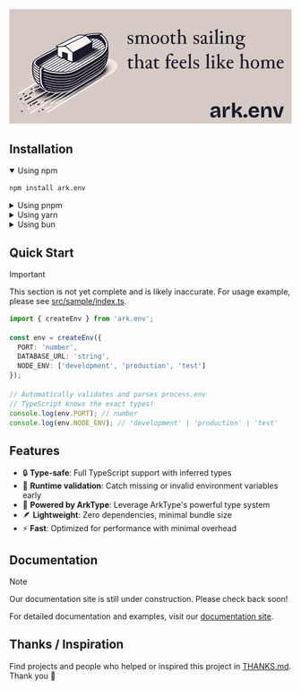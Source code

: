 <img src="assets/banner.png" alt="ark.env">

## Installation

<details open>
<summary>Using npm</summary>

```sh
npm install ark.env
```
</details>

<details>
<summary>Using pnpm</summary>

```sh
pnpm add ark.env
```
</details>

<details>
<summary>Using yarn</summary>

```sh
yarn add ark.env
```
</details>

<details>
<summary>Using bun</summary>

```sh
bun add ark.env
```
</details>

## Quick Start

> [!IMPORTANT]
> This section is not yet complete and is likely inaccurate. For usage example, please see [src/sample/index.ts](./src/sample/index.ts).

```ts
import { createEnv } from 'ark.env';

const env = createEnv({
  PORT: 'number',
  DATABASE_URL: 'string',
  NODE_ENV: ['development', 'production', 'test']
});

// Automatically validates and parses process.env
// TypeScript knows the exact types!
console.log(env.PORT); // number
console.log(env.NODE_ENV); // 'development' | 'production' | 'test'
```

## Features

- 🔒 **Type-safe**: Full TypeScript support with inferred types
- 🚀 **Runtime validation**: Catch missing or invalid environment variables early
- 💪 **Powered by ArkType**: Leverage ArkType's powerful type system
- 🪶 **Lightweight**: Zero dependencies, minimal bundle size
- ⚡ **Fast**: Optimized for performance with minimal overhead

## Documentation

> [!NOTE]
> Our documentation site is still under construction. Please check back soon!

For detailed documentation and examples, visit our [documentation site](https://github.com/yamcodes/ark.env/docs).

## Thanks / Inspiration

Find projects and people who helped or inspired this project in [THANKS.md](./THANKS.md). Thank you 🙏
